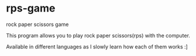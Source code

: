 # rps-game
rock paper scissors game

This program allows you to play rock paper scissors(rps) with the computer.

Available in different languages as I slowly learn how each of them works :]
